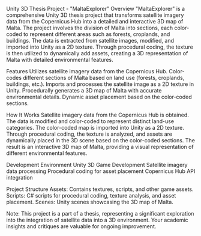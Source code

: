 Unity 3D Thesis Project - "MaltaExplorer"
Overview
"MaltaExplorer" is a comprehensive Unity 3D thesis project that transforms satellite imagery data from the Copernicus Hub into a detailed and interactive 3D map of Malta. 
The project involves the division of Malta into sections, each color-coded to represent different areas such as forests, croplands, and buildings. 
The data is extracted from satellite images, modified, and imported into Unity as a 2D texture. Through procedural coding, the texture is then utilized to dynamically add assets, creating a 3D representation of Malta with detailed environmental features.

Features
Utilizes satellite imagery data from the Copernicus Hub.
Color-codes different sections of Malta based on land use (forests, croplands, buildings, etc.).
Imports and processes the satellite image as a 2D texture in Unity.
Procedurally generates a 3D map of Malta with accurate environmental details.
Dynamic asset placement based on the color-coded sections.

How It Works
Satellite imagery data from the Copernicus Hub is obtained.
The data is modified and color-coded to represent distinct land-use categories.
The color-coded map is imported into Unity as a 2D texture.
Through procedural coding, the texture is analyzed, and assets are dynamically placed in the 3D scene based on the color-coded sections.
The result is an interactive 3D map of Malta, providing a visual representation of different environmental features.

Development Environment
Unity 3D Game Development
Satellite imagery data processing
Procedural coding for asset placement
Copernicus Hub API integration

Project Structure
Assets: Contains textures, scripts, and other game assets.
Scripts: C# scripts for procedural coding, texture analysis, and asset placement.
Scenes: Unity scenes showcasing the 3D map of Malta.

Note: This project is a part of a thesis, representing a significant exploration into the integration of satellite data into a 3D environment. Your academic insights and critiques are valuable for ongoing improvement.
